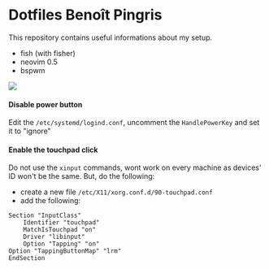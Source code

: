 # Dotfiles Benoît Pingris

This repository contains useful informations about my setup.

- fish (with fisher)
- neovim 0.5
- bspwm

![](https://raw.githubusercontent.com/BenoitPingris/dotfiles/master/images/desktop_example.png)


#### Disable power button

Edit the `/etc/systemd/logind.conf`, uncomment the `HandlePowerKey` and set it to "ignore"

#### Enable the touchpad click

Do not use the `xinput` commands, wont work on every machine as devices' ID won't be the same.
But, do the following:
- create a new file `/etc/X11/xorg.conf.d/90-touchpad.conf`
- add the following:
```
Section "InputClass"
    Identifier "touchpad"
    MatchIsTouchpad "on"
    Driver "libinput"
    Option "Tapping" "on"
Option "TappingButtonMap" "lrm"
EndSection
```
